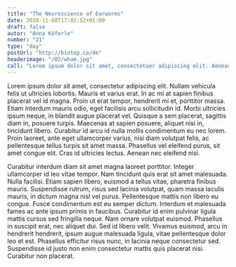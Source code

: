 ```yaml
---
title: "The Neuroscience of Earworms"
date: 2018-11-08T17:02:52+01:00
draft: false
autor: "Anna Köferle"
number: "21"
type: "day"
postUrl: "http://biotop.co/de"
headerimage: "/02/wham.jpg"
call: "Lorem ipsum dolor sit amet, consectetuer adipiscing elit. Aenean commodo ligula eget dolor. Aenean massa. Cum sociis natoque penatibus et magnis dis p"
---
```

Lorem ipsum dolor sit amet, consectetur adipiscing elit. Nullam vehicula felis ut ultricies lobortis. Mauris et varius erat. In ac mi at sapien finibus placerat vel id magna. Proin ut erat tempor, hendrerit mi et, porttitor massa. Etiam interdum mauris odio, eget facilisis arcu sollicitudin id. Morbi ultricies ipsum neque, in blandit augue placerat vel. Quisque a sem placerat, sagittis diam in, posuere turpis. Maecenas at sapien posuere, aliquet nisi in, tincidunt libero. Curabitur id arcu id nulla mollis condimentum eu nec lorem. Proin laoreet, ante eget ullamcorper varius, nisi diam volutpat felis, ac pellentesque tellus turpis sit amet massa. Phasellus vel eleifend purus, sit amet congue elit. Cras id ultricies lectus. Aenean nec eleifend nisi.

Curabitur interdum diam sit amet magna laoreet porttitor. Integer ullamcorper id leo vitae tempor. Nam tincidunt quis erat sit amet malesuada. Nulla facilisi. Etiam sapien libero, euismod a tellus vitae, pharetra finibus mauris. Suspendisse rutrum, risus sed lacinia volutpat, quam massa iaculis mauris, in dictum magna nisl vel purus. Pellentesque mattis non libero eu congue. Fusce condimentum est eu semper dictum. Interdum et malesuada fames ac ante ipsum primis in faucibus. Curabitur id enim pulvinar ligula mattis cursus sed fringilla neque. Nam ornare volutpat euismod. Phasellus in suscipit erat, nec aliquet dui. Sed id libero velit. Vivamus euismod, arcu in hendrerit hendrerit, ipsum augue malesuada ligula, vitae pellentesque dolor leo et est. Phasellus efficitur risus nunc, in lacinia neque consectetur sed. Suspendisse id justo non enim consectetur mattis quis placerat nisi. Curabitur non placerat.
